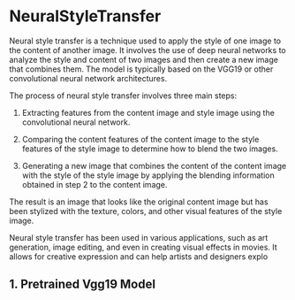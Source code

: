 # NeuralStyleTransfer
  Neural style transfer is a technique used to apply the style of one image to the content of another image. It involves the use of deep neural networks to analyze the style and content of two images and then create a new image that combines them. The model is typically based on the VGG19 or other convolutional neural network architectures.

The process of neural style transfer involves three main steps:

1. Extracting features from the content image and style image using the convolutional neural network.

2. Comparing the content features of the content image to the style features of the style image to determine how to blend the two images.

3. Generating a new image that combines the content of the content image with the style of the style image by applying the blending information obtained in step 2 to the content image.

The result is an image that looks like the original content image but has been stylized with the texture, colors, and other visual features of the style image.

Neural style transfer has been used in various applications, such as art generation, image editing, and even in creating visual effects in movies. It allows for creative expression and can help artists and designers explo

## 1. Pretrained Vgg19 Model



